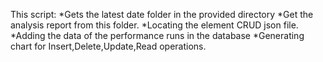 This script:
*Gets the latest date folder in the provided directory
*Get the analysis report from this folder.
*Locating the element CRUD json file.
*Adding the data of the performance runs in the database
*Generating chart for Insert,Delete,Update,Read operations.